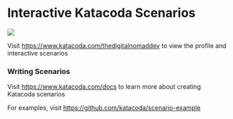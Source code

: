 # Interactive Katacoda Scenarios

[![](http://shields.katacoda.com/katacoda/thedigitalnomaddev/count.svg)](https://www.katacoda.com/thedigitalnomaddev "Get your profile on Katacoda.com")

Visit https://www.katacoda.com/thedigitalnomaddev to view the profile and interactive scenarios

### Writing Scenarios
Visit https://www.katacoda.com/docs to learn more about creating Katacoda scenarios

For examples, visit https://github.com/katacoda/scenario-example
